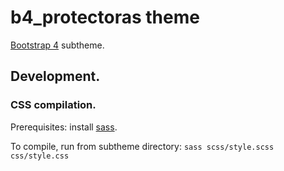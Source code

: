 # b4_protectoras theme

[Bootstrap 4](https://www.drupal.org/project/bootstrap4) subtheme.

## Development.

### CSS compilation.

Prerequisites: install [sass](https://sass-lang.com/install).

To compile, run from subtheme directory: `sass scss/style.scss css/style.css`
